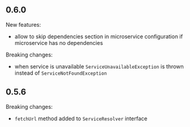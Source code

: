 0.6.0
-----
New features:
* allow to skip dependencies section in microservice configuration if microservice has no dependencies

Breaking changes:
* when service is unavailable `ServiceUnavailableException` is thrown instead of `ServiceNotFoundException`

0.5.6
------
Breaking changes:
* `fetchUrl` method added to `ServiceResolver` interface